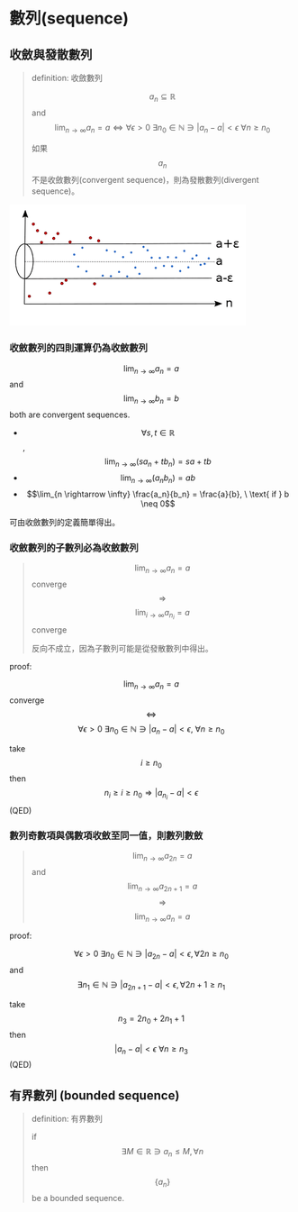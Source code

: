 # 數列\(sequence\)

## 收斂與發散數列

> definition: 收斂數列
>
> $$ {a_n} \subseteq \mathbb{R}$$ and $$\lim_{n \rightarrow \infty} a_n = a \Leftrightarrow   \forall \epsilon > 0 \ \exists n_0 \in \mathbb{N} \ni |a_n -a| < \epsilon\ \forall n \geq n_0$$
>
> 如果$${a_n}$$不是收斂數列\(convergent sequence\)，則為發散數列\(divergent sequence\)。

![&#x6536;&#x6582;&#x6578;&#x5217;&#x6703;&#x5728;&#x6536;&#x6582;&#x503C;&#x9644;&#x8FD1;&#x8D8A;&#x7E2E;&#x8D8A;&#x8FD1;](../.gitbook/assets/limit_sequence-min.png)

### 收斂數列的四則運算仍為收斂數列

$$\lim_{n \rightarrow \infty} a_n = a$$  and $$\lim_{n \rightarrow \infty} b_n = b$$both are convergent sequences.

* $$ \forall s, t \in \mathbb{R}$$,$$ \lim_{n \rightarrow \infty} (s a_n + t b_n) =  sa + tb$$
* $$\lim_{n \rightarrow \infty} (a_n b_n) = ab$$
* $$\lim_{n \rightarrow \infty} \frac{a_n}{b_n} = \frac{a}{b}, \ \text{ if } b \neq 0$$

可由收斂數列的定義簡單得出。

### 收斂數列的子數列必為收斂數列

> $$\lim_{n \rightarrow \infty} a_n = a$$converge $$\Rightarrow$$$$\lim_{i \rightarrow \infty} a_{n_i}=a$$converge
>
> 反向不成立，因為子數列可能是從發散數列中得出。

proof:

$$\lim_{n \rightarrow \infty} a_n = a$$ converge $$ \Leftrightarrow $$$$\forall \epsilon > 0 \ \exists n_0 \in \mathbb{N} \ni |a_n - a| < \epsilon, \ \forall n \geq n_0$$

take $$i \geq n_0$$then $$n_i \geq i \geq n_0 \Rightarrow |a_{n_i} - a|<\epsilon$$ \(QED\)

### 數列奇數項與偶數項收斂至同一值，則數列數斂

> $$\lim_{n \rightarrow \infty} a_{2n} = a$$and $$\lim_{n \rightarrow \infty} a_{2n+1} = a$$ $$\Rightarrow $$$$\lim_{n \rightarrow \infty} a_n = a$$

proof:

$$ \forall \epsilon > 0 \  \exists n_0 \in \mathbb{N} \ni |a_{2n} - a| < \epsilon,  \forall 2n \geq n_0$$and $$ \exists n_1 \in \mathbb{N} \ni |a_{2n+1} - a| < \epsilon,  \forall 2n+1 \geq n_1$$

take $$n_3=2n_0+2n_1+1$$ then $$|a_n - a| < \epsilon\  \forall n \geq n_3$$\(QED\)

## 有界數列 \(bounded sequence\)

> definition: 有界數列
>
> if $$\exists M \in \mathbb{R} \ni a_n \leq M , \forall n$$then $$\{ a_n \}$$be a bounded sequence.



### 



